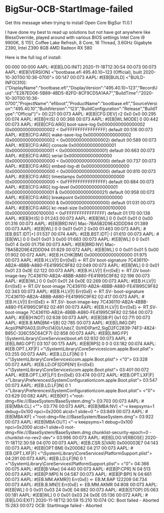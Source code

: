 # BigSur-OCB-StartImage-failed
Get this message when trying to install Open Core BigSur 11.0.1

I have done my best to read up solutions but not have got anywhere like BlessOverride, played around with various BIOS settings
Intel Core i9 9900K, S 1151, Coffee Lake Refresh, 8 Core, 16 Thread, 3.6GHz
Gigabyte Z390, Intel Z390
8GB AMD Radeon RX 580

Here is the full log of install:

00:000 00:000 AAPL: #[EB|LOG:INIT] 2020-11-18T12:30:54
00:073 00:073 AAPL: #[EB|VERSION] <"bootbase.efi 495.40.10~123 (Official), built 2020-10-30T00:10:36-0700">
00:147 00:073 AAPL: #[EB|BUILD] <"BUILD-INFO[310]:{"DisplayName":"bootbase.efi","DisplayVersion":"495.40.10~123","RecordUuid":"E287ED06-5B89-4BD5-82FD-8CF9CD5A1AA7","BuildTime":"2020-10-30T00:10:36-0700","ProjectName":"efiboot","ProductName":"bootbase.efi","SourceVersion":"495.40.10","BuildVersion":"123","BuildConfiguration":"Release","BuildType":"Official"}">
00:221 00:073 AAPL: #[EB|CFG:DEV] r2 0x0 0x0
00:295 00:074 AAPL: #[EB|H:IS] 0
00:368 00:073 AAPL: #[EB|WL:MODE] 0
00:442 00:073 AAPL: #[EB|CFG:ARG] boot-save-log 0x0000000000000002 (0x0000000000000002 < 0xFFFFFFFFFFFFFFFF) default
00:516 00:073 AAPL: #[EB|CFG:ARG] wake-save-log 0x0000000000000002 (0x0000000000000002 < 0x0000000000000002) default
00:589 00:073 AAPL: #[EB|CFG:ARG] console       0x0000000000000001 (0x0000000000000001 < 0x0000000000000001) default
00:663 00:073 AAPL: #[EB|CFG:ARG] serial        0x0000000000000000 (0x0000000000000000 < 0x0000000000000000) default
00:737 00:073 AAPL: #[EB|CFG:ARG] embed-log-dt  0x0000000000000000 (0x0000000000000000 < 0x0000000000000000) default
00:810 00:073 AAPL: #[EB|CFG:ARG] timestamps    0x0000000000000000 (0x0000000000000000 < 0xFFFFFFFFFFFFFFFF) default
00:884 00:073 AAPL: #[EB|CFG:ARG] log-level     0x0000000000000001 (0x0000000000000001 & 0x0000000000000021) default
00:958 00:073 AAPL: #[EB|CFG:ARG] breakpoint    0x0000000000000000 (0x0000000000000000 & 0x0000000000000000) default
01:031 00:073 AAPL: #[EB|CFG:ARG] kc-read-size  0x0000000000100000 (0x0000000000100000 < 0xFFFFFFFFFFFFFFFF) default
01:170 00:138 AAPL: #[EB|H:IS] 0
01:243 00:073 AAPL: #[EB|WL] 0 0 0x01 0x01   0 0x00
01:316 00:073 AAPL: #[EB|BRD:NV] Mac-7BA5B2D9E42DDD94
01:389 00:073 AAPL: #[EB|WL] 0 0 0x01 0x01   2 0x00
01:463 00:073 AAPL: #[EB.BST.IDT|+]
01:537 00:074 AAPL: #[EB.BST.IDT|-]
01:610 00:073 AAPL: #[EB|WL] 0 0 0x01 0x01   3 0x00
01:683 00:073 AAPL: #[EB|WL] 0 0 0x01 0x01   4 0x00
01:756 00:073 AAPL: #[EB|BRD:NV] Mac-7BA5B2D9E42DDD94
01:829 00:072 AAPL: #[EB|WL] 0 0 0x01 0x01   5 0x00
01:902 00:072 AAPL: #[EB.H.CHK|BM] 0x0000000000000000
01:975 00:073 AAPL: #[EB.H.LV|!] Err(0xE) <- RT.GV boot-signature 7C436110-AB2A-4BBB-A880-FE41995C9F82
02:049 00:073 AAPL: #[EB|WL] 0 0 0x01 0x01  23 0x0E
02:122 00:073 AAPL: #[EB.H.LV|!] Err(0xE) <- RT.GV boot-image-key 7C436110-AB2A-4BBB-A880-FE41995C9F82
02:196 00:073 AAPL: #[EB|WL] 0 0 0x01 0x01  24 0x0E
02:269 00:073 AAPL: #[EB.H.LV|!] Err(0xE) <- RT.GV boot-image 7C436110-AB2A-4BBB-A880-FE41995C9F82
02:343 00:073 AAPL: #[EB.H.LV|!] Err(0xE) <- RT.SV- boot-signature 7C436110-AB2A-4BBB-A880-FE41995C9F82
02:417 00:073 AAPL: #[EB.H.LV|!] Err(0xE) <- RT.SV- boot-image-key 7C436110-AB2A-4BBB-A880-FE41995C9F82
02:491 00:073 AAPL: #[EB.H.LV|!] Err(0xE) <- RT.SV- boot-image 7C436110-AB2A-4BBB-A880-FE41995C9F82
02:564 00:073 AAPL: #[EB|H:NOT]
02:638 00:073 AAPL: #[EB|SB:P] 0x1
02:711 00:073 AAPL: #[EB.B.MN|BM:+SB]
02:785 00:073 AAPL: #[EB|LIMG:DP] Acpi(PNP0A03,0)/Pci(14|0)/Usb(7, 0)/HD(Part2,SigD2FC2839-74F3-4824-B85C-326C55C64CF7)
02:858 00:073 AAPL: #[EB|LIMG:FP] \System\Library\CoreServices\boot.efi
02:932 00:073 AAPL: #[EB|LIMG:OPT] 
03:107 00:175 AAPL: #[EB|RPS] 0 0 0
03:182 00:074 AAPL: #[EB.OPT.LXF|F] <"\\System\\Library\\CoreServices\\com.apple.Boot.plist">
03:255 00:073 AAPL: #[EB.LD.LF|IN] 0 1 <"\\System\\Library\\CoreServices\\com.apple.Boot.plist"> <"0">
03:328 00:072 AAPL: #[EB.LD.OFS|OPEN!] Err(0xE) <"\\System\\Library\\CoreServices\\com.apple.Boot.plist">
03:401 00:072 AAPL: #[EB.OPT.LXF|LF!] Err(0xE)
03:474 00:072 AAPL: #[EB.OPT.LXF|F] <"Library\\Preferences\\SystemConfiguration\\com.apple.Boot.plist">
03:547 00:073 AAPL: #[EB.LD.LF|IN] 0 1 <"Library\\Preferences\\SystemConfiguration\\com.apple.Boot.plist"> <"0">
03:629 00:082 AAPL: #[EB|KF] <"root-dmg=file:///BaseSystem/BaseSystem.dmg">
03:703 00:073 AAPL: #[EB|MBA:CL] <"">
03:776 00:073 AAPL: #[EB|MBA:NV] <"-v keepsyms=1 debug=0x100 npci=0x2000 alcid=1 slide=0  ">
03:849 00:073 AAPL: #[EB|MBA:KF] <"root-dmg=file:///BaseSystem/BaseSystem.dmg">
03:922 00:073 AAPL: #[EB|MBA:OUT] <"-v keepsyms=1 debug=0x100 npci=0x2000 alcid=1 slide=0  root-dmg=file:///BaseSystem/BaseSystem.dmg chunklist-security-epoch=0 -chunklist-no-rev2-dev">
03:996 00:073 AAPL: #[EB|LOG:VERBOSE] 2020-11-18T12:30:58
04:070 00:073 AAPL: #[EB.CSR.S|VAR] 0x000003E7
04:143 00:073 AAPL: #[EB|OPT:BM] 0x200082
04:217 00:073 AAPL: #[EB.OPT.LXF|F] <"\\System\\Library\\CoreServices\\PlatformSupport.plist">
04:291 00:073 AAPL: #[EB.LD.LF|IN] 0 1 <"\\System\\Library\\CoreServices\\PlatformSupport.plist"> <"0">
04:366 00:075 AAPL: #[EB|B:VAw]
04:440 00:073 AAPL: #[EB|P:CPR] N
04:513 00:073 AAPL: #[EB|P:MPI] N
04:587 00:073 AAPL: #[EB|P:BPI] N
04:661 00:073 AAPL: #[EB.MM.AKMR|!] Err(0xE) <- EB.M.BAP 122209
04:734 00:073 AAPL: #[EB.B.MN|!] Err(0xE) <- EB.MM.AKMR
04:808 00:073 AAPL: #[EB|WL] 0 0 0x01 0x03  24 0x0E
04:882 00:073 AAPL: #[EB|STOP]
05:063 00:181 AAPL: #[EB|WL] 0 0 0x01 0x03  24 0x0E
05:136 00:072 AAPL: #[EB|LOG:EXIT] 2020-11-18T12:30:59
15:210 10:074 OC: Boot failed - Aborted
15:283 00:072 OCB: StartImage failed - Aborted
